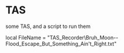 # TAS
some TAS, and a script to run them

local FileName = "TAS_Recorder\\Bruh_Moon--Flood_Escape_But_Something_Ain't_Right.txt"
